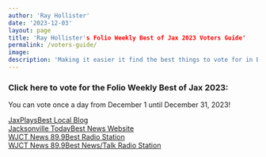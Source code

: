 ```yaml
---
author: 'Ray Hollister'
date: '2023-12-03'
layout: page
title: 'Ray Hollister's Folio Weekly Best of Jax 2023 Voters Guide'
permalink: /voters-guide/
image: 
description: 'Making it easier it find the best things to vote for in Best of Jax!'
---
```


<link rel="stylesheet" href="https://use.fontawesome.com/releases/v5.8.1/css/all.css" integrity="sha384-50oBUHEmvpQ+1lW4y57PTFmhCaXp0ML5d60M1M7uH2+nqUivzIebhndOJK28anvf" crossorigin="anonymous">
<link href='https://fonts.googleapis.com/css?family=PT+Sans+Narrow:400,700+Open+Sans|PT+Montserrat:400,700' rel='stylesheet' type='text/css'>
<link href='https://fonts.googleapis.com/css?family=PT+Sans:400,700' rel='stylesheet' type='text/css'>
<link href='https://fonts.googleapis.com/css?family=Montserrat:800' rel='stylesheet' type='text/css'>
<link href='/businesscard-style.css' rel='stylesheet' type='text/css'>

<div class="centered">
 <h3 id="projects">Click here to vote for the Folio Weekly Best of Jax 2023:</h3>
<p>You can vote once a day from December 1 until December 31, 2023!</p>
    <a title="JaxPlays" target="_blank" href="https://folioweekly.secondstreetapp.com/og/c43c09dc-eb45-4b1f-93e7-c7be20708948/gallery/410016783">
        <div class="social JaxPlays"><i class="fab fa-jaxplays"></i>
            <div class="title"><span class="projectname">JaxPlays</span><span class="platform">Best Local Blog</span></div>
        </div>
    </a>
    <a title="Jacksonville Today" href="https://folioweekly.secondstreetapp.com/og/c43c09dc-eb45-4b1f-93e7-c7be20708948/gallery/409915373">
        <div class="social JAXTDY"><i class="fab fa-jaxtdy"></i>
            <div class="title"><span class="projectname">Jacksonville Today</span><span
                    class="platform wjctlong">Best News Website</span></div>
        </div>
    </a>
    <a title="WJCT News 89.9" href="https://folioweekly.secondstreetapp.com/og/c43c09dc-eb45-4b1f-93e7-c7be20708948/gallery/409921780">
        <div class="social WJCTNews"><i class="fab fa-wjctnews"></i>
            <div class="title"><span class="projectname">WJCT News 89.9</span><span class="platform wjctlong">Best Radio Station</span>
            </div>
        </div>
    </a>
    <a title="WJCT News 89.9" href="https://folioweekly.secondstreetapp.com/og/c43c09dc-eb45-4b1f-93e7-c7be20708948/gallery/409921827">
        <div class="social WJCTNews"><i class="fab fa-wjctnews"></i>
            <div class="title"><span class="projectname">WJCT News 89.9</span><span class="platform wjctlong">Best News/Talk Radio Station</span>
            </div>
        </div>
    </a>
</div>